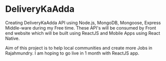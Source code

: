 # DeliveryKaAdda

Creating DeliveryKaAdda API using Node.js, MongoDB, Mongoose, Express Middle-ware during my Free time. These API's will be consumed by Front end website which will be built using ReactJS and Mobile Apps using React Native.

Aim of this project is to help local communities and create more Jobs in Rajahmundry. I am hoping to go live in 1 month with ReactJS app.
